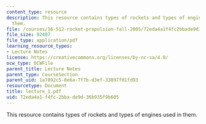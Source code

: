```yaml
---
content_type: resource
description: This resource contains types of rockets and types of engines used in
  them.
file: /courses/16-512-rocket-propulsion-fall-2005/72eda4a1f4fc2bbade9d36b935f9b605_lecture_1.pdf
file_size: 92407
file_type: application/pdf
learning_resource_types:
- Lecture Notes
license: https://creativecommons.org/licenses/by-nc-sa/4.0/
ocw_type: OCWFile
parent_title: Lecture Notes
parent_type: CourseSection
parent_uid: 1a7892c5-8e6a-7f7b-d3ef-33897f01fd93
resourcetype: Document
title: lecture_1.pdf
uid: 72eda4a1-f4fc-2bba-de9d-36b935f9b605
---
```

This resource contains types of rockets and types of engines used in them.